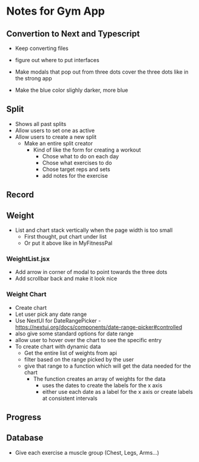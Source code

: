 # Notes for Gym App

## Convertion to Next and Typescript
 - Keep converting files
 - figure out where to put interfaces

 - Make modals that pop out from three dots cover the three dots like in the strong app
 - Make the blue color slighly darker, more blue

## Split
 - Shows all past splits
 - Allow users to set one as active
 - Allow users to create a new split
    - Make an entire split creator
       - Kind of like the form for creating a workout
          - Chose what to do on each day
          - Chose what exercises to do
          - Chose target reps and sets
          - add notes for the exercise

## Record

## Weight

 - List and chart stack vertically when the page width is too small
    - First thought, put chart under list
    - Or put it above like in MyFitnessPal

### WeightList.jsx

 - Add arrow in corner of modal to point towards the three dots
 - Add scrollbar back and make it look nice


### Weight Chart

 - Create chart
 - Let user pick any date range
 - Use NextUI for DateRangePicker - https://nextui.org/docs/components/date-range-picker#controlled
 - also give some standard options for date range
 - allow user to hover over the chart to see the specific entry
 - To create chart with dynamic data
   - Get the entire list of weights from api
   - filter based on the range picked by the user
   - give that range to a function which will get the data needed for the chart
     - The function creates an array of weights for the data
       - uses the dates to create the labels for the x axis
       - either use each date as a label for the x axis or create labels at consistent intervals 

## Progress

## Database

 - Give each exercise a muscle group (Chest, Legs, Arms...)